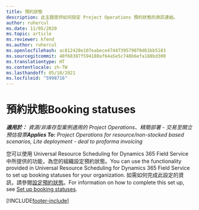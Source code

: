```yaml
---
title: 預約狀態
description: 此主題提供如何設定 Project Operations 預約狀態的資訊連結。
author: ruhercul
ms.date: 11/05/2020
ms.topic: article
ms.reviewer: kfend
ms.author: ruhercul
ms.openlocfilehash: ac812428e107eabece4744739579070d61bb5183
ms.sourcegitcommit: 40f68387f594180af64a5e5c748b6efa188bd300
ms.translationtype: HT
ms.contentlocale: zh-TW
ms.lasthandoff: 05/10/2021
ms.locfileid: "5998716"
---
```

# <a name="booking-statuses"></a><span data-ttu-id="fdce3-103">預約狀態</span><span class="sxs-lookup"><span data-stu-id="fdce3-103">Booking statuses</span></span>

<span data-ttu-id="fdce3-104">_**適用於：** 資源/非庫存型案例適用的 Project Operations、精簡部署 - 交易至開立預估發票_</span><span class="sxs-lookup"><span data-stu-id="fdce3-104">_**Applies To:** Project Operations for resource/non-stocked based scenarios, Lite deployment - deal to proforma invoicing_</span></span>

<span data-ttu-id="fdce3-105">您可以使用 Universal Resource Scheduling for Dynamics 365 Field Service 中所提供的功能，為您的組織設定預約狀態。</span><span class="sxs-lookup"><span data-stu-id="fdce3-105">You can use the functionality provided in Universal Resource Scheduling for Dynamics 365 Field Service to set up booking statuses for your organization.</span></span> <span data-ttu-id="fdce3-106">如需如何完成此設定的資訊，請參閱[設定預約狀態](/dynamics365/field-service/set-up-booking-statuses)。</span><span class="sxs-lookup"><span data-stu-id="fdce3-106">For information on how to complete this set up, see [Set up booking statuses](/dynamics365/field-service/set-up-booking-statuses).</span></span>


[!INCLUDE[footer-include](../includes/footer-banner.md)]